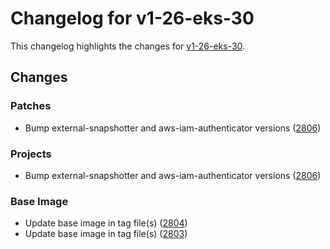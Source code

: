 # Changelog for v1-26-eks-30

This changelog highlights the changes for [v1-26-eks-30](https://github.com/aws/eks-distro/tree/v1-26-eks-30).

## Changes

### Patches
* Bump external-snapshotter and aws-iam-authenticator versions ([2806](https://github.com/aws/eks-distro/pull/2806))

### Projects
* Bump external-snapshotter and aws-iam-authenticator versions ([2806](https://github.com/aws/eks-distro/pull/2806))

### Base Image
* Update base image in tag file(s) ([2804](https://github.com/aws/eks-distro/pull/2804))
* Update base image in tag file(s) ([2803](https://github.com/aws/eks-distro/pull/2803))

